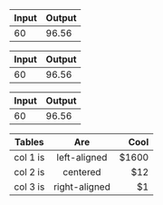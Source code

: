 | Input | Output |
|-------|--------|
| 60    | 96.56  |

| Input | Output |
|-------|--------|
| 60    | 96.56  |

| Input | Output |
|-------|--------|
| 60    | 96.56  |

| Tables   |      Are      |  Cool |
|----------|:-------------:|------:|
| col 1 is |  left-aligned | $1600 |
| col 2 is |    centered   |   $12 |
| col 3 is | right-aligned |    $1 |